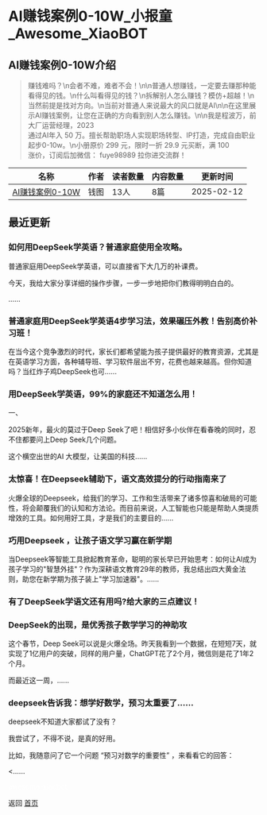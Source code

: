 # AI赚钱案例0-10W_小报童_Awesome_XiaoBOT

## AI赚钱案例0-10W介绍
> 赚钱难吗？\n会者不难，难者不会！\n\n普通人想赚钱，一定要去赚那种能看得见的钱。\n什么叫看得见的钱？\n拆解别人怎么赚钱？模仿+超越！\n当然前提是找对方向。\n当前对普通人来说最大的风口就是AI\n\n在这里展示AI赚钱案例，让您在正确的方向看到别人怎么赚钱。\n\n我是程波万，前大厂运营经理，2023  
通过AI年入 50 万。擅长帮助职场人实现职场转型、IP打造，完成自由职业起步0-10w。\n小册原价 299 元，限时一折 29.9 元买断，满 100  
涨价，订阅后加微信： fuye98989 拉你进交流群！  
  


|名称|作者|读者数量|内容数量|更新时间|
|---|---|---|---|---|
|[AI赚钱案例0-10W](https://xiaobot.net/p/rock888?refer=0b133df9-27dc-423b-8101-639049001c13)|钱图|13人|8篇|2025-02-12|

## 最近更新
### 如何用DeepSeek学英语？普通家庭使用全攻略。

普通家庭用DeepSeek学英语，可以直接省下大几万的补课费。

今天，我给大家分享详细的操作步骤，一步一步地把你们教得明明白白的。

......

### 普通家庭用DeepSeek学英语4步学习法，效果碾压外教！告别高价补习班！

在当今这个竞争激烈的时代，家长们都希望能为孩子提供最好的教育资源，尤其是在英语学习方面，各种辅导班、学习软件层出不穷，花费也越来越高。但你知道吗？当红炸子鸡DeepSeek也可......

### 用DeepSeek学英语，99%的家庭还不知道怎么用！

一、

2025新年，最火的莫过于Deep Seek了吧！相信好多小伙伴在看春晚的同时，忍不住都要问上Deep Seek几个问题。

这个横空出世的AI 大模型，让美国的科技......

### 太惊喜！在Deepseek辅助下，语文高效提分的行动指南来了

火爆全球的Deepseek，给我们的学习、工作和生活带来了诸多惊喜和破局的可能性，将会颠覆我们的认知和方法论。而目前来说，人工智能也只能是帮助人类提质增效的工具。如何用好工具，才是我们的主要目的......

### 巧用Deepseek ，让孩子语文学习赢在新学期

当Deepseek等智能工具掀起教育革命，聪明的家长早已开始思考：如何让AI成为孩子学习的"智慧外挂"？作为深耕语文教育29年的教师，我总结出四大黄金法则，助您在新学期为孩子装上"学习加速器"。......

### 有了DeepSeek学语文还有用吗?给大家的三点建议！

### DeepSeek的出现，是优秀孩子数学学习的神助攻

这个春节，Deep
Seek可以说是火爆全场。昨天我看到一个数据，在短短7天，就实现了1亿用户的突破，同样的用户量，ChatGPT花了2个月，微信则是花了1年2个月。

而最近这一周，......

### deepseek告诉我：想学好数学，预习太重要了……

deepseek不知道大家都试了没有？

我尝试了，不得不说，是真的好用。

比如，我随意问了它一个问题 “预习对数学的重要性” ，来看看它的回答：

<......


<a href="https://github.com/Reno9527/awesome-xiaobot" style="color: white; text-decoration: none;">awesome-xiaobot</a>

返回 [首页](../README.md)
